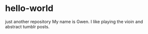 # hello-world
just another repository
My name is Gwen. I like playing the vioin and abstract tumblr posts.
